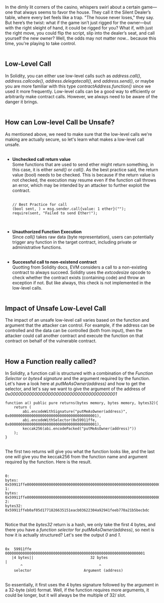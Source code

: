 In the dimly lit corners of the casino, whispers swirl about a certain game—one that always seems to favor the house. They call it the Silent Dealer’s table, where every bet feels like a trap. "The house never loses," they say. But here’s the twist: what if the game isn’t just rigged for the owner—but with the right sleight of hand, it could be rigged for you? What if, with just the right move, you could flip the script, slip into the dealer’s seat, and call yourself the new owner? Well, the odds may not matter now... because this time, you're playing to take control. &nbsp;  
&nbsp;  
## Low-Level Call
In Solidity, you can either use low-level calls such as *address.call()*, *address.callcode()*, *address.delegatecall()*, and *address.send()*, or maybe you are more familiar with this type *contractAddress.function()* since we used it more frequently. Low-level calls can be a good way to efficiently or arbitrarily make contract calls. However, we always need to be aware of the danger it brings. &nbsp;  
&nbsp;  
## How can Low-level Call be Unsafe?
As mentioned above, we need to make sure that the low-level calls we're making are actually secure, so let's learn what makes a low-level call unsafe. &nbsp;  
&nbsp;  
- **Unchecked call return value** &nbsp;  
    Some functions that are used to send ether might return something, in this case, it is either *send()* or *call()*. As the best practice said, the return value (bool) needs to be checked. This is because if the return value is not checked, the execution may resume even if the function call throws an error, which may be intended by an attacker to further exploit the contract. &nbsp;  
    &nbsp;  

    ```solidity
    // Best Practice for call
    (bool sent, ) = msg.sender.call{value: 1 ether}("");
    require(sent, "Failed to send Ether!");
    ```
    &nbsp;  

- **Unauthorized Function Execution** &nbsp;  
    Since *call()* takes raw data (byte representation), users can potentially trigger any function in the target contract, including private or administrative functions. &nbsp;  
    &nbsp;  

- **Successful call to non-existend contract** &nbsp;  
    Quotting from Solidity docs, EVM considers a call to a non-existing contract to always succeed. Solidity uses the *extcodesize* opcode to check whether the contract exists (containing code) and throw an exception if not. But like always, this check is not implemented in the low-level calls. &nbsp;  
    &nbsp;  

## Impact of Unsafe Low-Level Call
The impact of an unsafe low-level call varies based on the function and argument that the attacker can control. For example, if the address can be controlled and the data can be controlled (both from input), then the attacker could call another contract and execute the function on that contract on behalf of the vulnerable contract. &nbsp;  
&nbsp;  

## How a Function really called?
In Solidity, a function call is structured with a combination of the *Function Selector* or *bytes4 signature* and the argument required by the function. Let's have a look here at *putMeAsOwner(address)* and how to get the selector, and let's say we want to give the argument of the address of *0x0000000000000000000000000000000000000001* &nbsp;  
&nbsp;  
```solidity
function a() public pure returns(bytes memory, bytes memory, bytes32){
    return (
        abi.encodeWithSignature("putMeAsOwner(address)", 0x0000000000000000000000000000000000000001), 
        abi.encodeWithSelector(0x59911ffe, 0x0000000000000000000000000000000000000001),
        keccak256(abi.encodePacked("putMeAsOwner(address)"))
    );
}
```
&nbsp;  
The first two returns will give you what the function looks like, and the last one will give you the keccak256 from the function name and argument required by the function. Here is the result. &nbsp;  
&nbsp;  

```text
0:
bytes: 0x59911ffe0000000000000000000000000000000000000000000000000000000000000001
1:
bytes: 0x59911ffe0000000000000000000000000000000000000000000000000000000000000001
2:
bytes32: 0x59911ffeb0af05d1771826635151eacb03622304a92941feeb770a21b5becbdc
```
&nbsp;  
Notice that the *bytes32* return is a hash, we only take the first 4 bytes, and there you have a *function selector* for *putMeAsOwner(address)*, so next is how it is actually structured? Let's see the output *0* and *1*. &nbsp;  
&nbsp;  
```text
0x  59911ffe 0000000000000000000000000000000000000000000000000000000000000001
   |4 bytes||                          32 bytes                                       |
       ^                                   ^
    selector                        Argument (address)
```
&nbsp;  
So essentially, it first uses the 4 bytes signature followed by the argument in a 32-byte (slot) format. Well, if the function requires more arguments, it could be longer, but it will always be the multiple of 32/ slot.